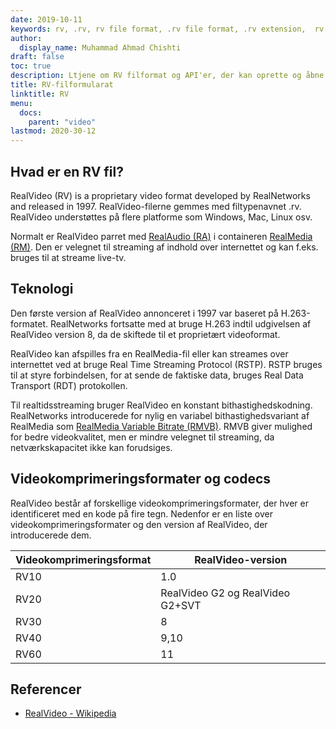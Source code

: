 ```yaml
---
date: 2019-10-11
keywords: rv, .rv, rv file format, .rv file format, .rv extension,  rv video format, RealVideo file format
author:
  display_name: Muhammad Ahmad Chishti
draft: false
toc: true
description: Ltjene om RV filformat og API'er, der kan oprette og åbne RV fils.
title: RV-filformularat
linktitle: RV
menu:
  docs:
    parent: "video"
lastmod: 2020-30-12
---
```


## Hvad er en RV fil? ##

RealVideo (RV) is a proprietary video format developed by RealNetworks and released in 1997. RealVideo-filerne gemmes med filtypenavnet .rv. RealVideo understøttes på flere platforme som Windows, Mac, Linux osv.

Normalt er RealVideo parret med [RealAudio (RA)](/audio/ra/) i containeren [RealMedia (RM)](/video/rm/). Den er velegnet til streaming af indhold over internettet og kan f.eks. bruges til at streame live-tv.

## Teknologi ##

Den første version af RealVideo annonceret i 1997 var baseret på H.263-formatet. RealNetworks fortsatte med at bruge H.263 indtil udgivelsen af RealVideo version 8, da de skiftede til et proprietært videoformat.

RealVideo kan afspilles fra en RealMedia-fil eller kan streames over internettet ved at bruge Real Time Streaming Protocol (RSTP). RSTP bruges til at styre forbindelsen, for at sende de faktiske data, bruges Real Data Transport (RDT) protokollen.

Til realtidsstreaming bruger RealVideo en konstant bithastighedskodning. RealNetworks introducerede for nylig en variabel bithastighedsvariant af RealMedia som [RealMedia Variable Bitrate (RMVB)](/video/rmvb/). RMVB giver mulighed for bedre videokvalitet, men er mindre velegnet til streaming, da netværkskapacitet ikke kan forudsiges.

## Videokomprimeringsformater og codecs ##

RealVideo består af forskellige videokomprimeringsformater, der hver er identificeret med en kode på fire tegn. Nedenfor er en liste over videokomprimeringsformater og den version af RealVideo, der introducerede dem.

|Videokomprimeringsformat|RealVideo-version|
|---|---|
|RV10|1.0|
|RV20|RealVideo G2 og RealVideo G2+SVT|
|RV30|8|
|RV40|9,10|
|RV60|11|

## Referencer ##

- [RealVideo - Wikipedia](https://en.wikipedia.org/wiki/RealVideo)

